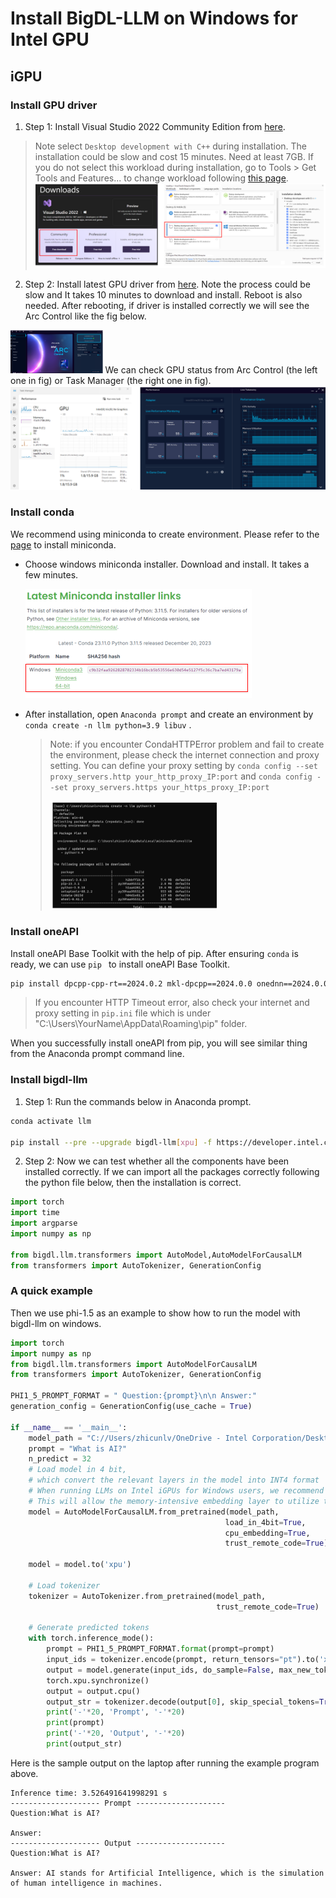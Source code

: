 # Install BigDL-LLM on Windows for Intel GPU

## iGPU

### Install GPU driver

1. Step 1: Install Visual Studio 2022 Community Edition from [here](https://visualstudio.microsoft.com/downloads/). 


> Note select `Desktop development with C++` during installation.
> The installation could be slow and cost 15 minutes. Need at least 7GB. 
> If you do not select this workload during installation, go to Tools > Get Tools and Features... to change workload following [this page](https://learn.microsoft.com/en-us/cpp/build/vscpp-step-0-installation?view=msvc-170#step-4---choose-workloads). 
> <img src="./figs/fig1.png" alt="image-20240221102252560" style="zoom:50%;" />

2. Step 2: Install latest GPU driver from [here](https://www.intel.com/content/www/us/en/download/785597/intel-arc-iris-xe-graphics-windows.html). Note the process could be slow and It takes 10 minutes to download and install. Reboot is also needed. 
After rebooting, if driver is installed correctly we will see the Arc Control like the fig below. 
<img src="./figs/fig3.png" alt="image-20240221102217795" style="zoom:20%;" />
We can check GPU status from Arc Control (the left one in fig) or Task Manager (the right one in fig). 
<img src="./figs/fig4.png" alt="image-fig4" style="zoom:50%;" />

### Install conda

We recommend using miniconda to create environment. Please refer to the [page](https://docs.anaconda.com/free/miniconda/) to install miniconda. 

* Choose windows miniconda installer. Download and install. It takes a few minutes. 

  <img src="./figs/fig5.png" alt="image-20240221110402278" style="zoom:50%;" />

* After installation, open `Anaconda prompt` and create an environment by `conda create -n llm python=3.9 libuv` . 

  > Note: if you encounter CondaHTTPError problem and fail to create the environment, please check the internet connection and proxy setting. You can define your proxy setting by `conda config --set proxy_servers.http your_http_proxy_IP:port` and `conda config --set proxy_servers.https your_https_proxy_IP:port`
  >
  > <img src="./figs/fig6.png" alt="image-20240221122852777" style="zoom:50%;" />

### Install oneAPI 

 Install oneAPI Base Toolkit with the help of pip. After ensuring  `conda` is ready, we can use `pip ` to install oneAPI Base Toolkit. 

```bash
pip install dpcpp-cpp-rt==2024.0.2 mkl-dpcpp==2024.0.0 onednn==2024.0.0
```

> If you encounter HTTP Timeout error, also check your internet and proxy setting in `pip.ini` file which is under "C:\Users\YourName\AppData\Roaming\pip"  folder. 

When you successfully install oneAPI from pip, you will see similar thing from the Anaconda prompt command line. 

### Install bigdl-llm

1. Step 1: Run the commands below in Anaconda prompt. 

```bash
conda activate llm

pip install --pre --upgrade bigdl-llm[xpu] -f https://developer.intel.com/ipex-whl-stable-xpu
```


2. Step 2: Now we can test whether all the components have been installed correctly. If we can import all the packages correctly following the python file below, then the installation is correct. 
  ```python
  import torch
  import time
  import argparse
  import numpy as np
   
  from bigdl.llm.transformers import AutoModel,AutoModelForCausalLM
  from transformers import AutoTokenizer, GenerationConfig
  ```

### A quick example
Then we use phi-1.5 as an example to show how to run the model with bigdl-llm on windows. 
  ```python
  import torch
  import numpy as np
  from bigdl.llm.transformers import AutoModelForCausalLM
  from transformers import AutoTokenizer, GenerationConfig

  PHI1_5_PROMPT_FORMAT = " Question:{prompt}\n\n Answer:"
  generation_config = GenerationConfig(use_cache = True)

  if __name__ == '__main__':
      model_path = "C://Users/zhicunlv/OneDrive - Intel Corporation/Desktop/issues/demo/models/phi-1_5"
      prompt = "What is AI?"
      n_predict = 32
      # Load model in 4 bit,
      # which convert the relevant layers in the model into INT4 format
      # When running LLMs on Intel iGPUs for Windows users, we recommend setting `cpu_embedding=True` in the from_pretrained function.
      # This will allow the memory-intensive embedding layer to utilize the CPU instead of iGPU.
      model = AutoModelForCausalLM.from_pretrained(model_path,
                                                  load_in_4bit=True,
                                                  cpu_embedding=True,
                                                  trust_remote_code=True)

      model = model.to('xpu')

      # Load tokenizer
      tokenizer = AutoTokenizer.from_pretrained(model_path,
                                                trust_remote_code=True)
      
      # Generate predicted tokens
      with torch.inference_mode():
          prompt = PHI1_5_PROMPT_FORMAT.format(prompt=prompt)
          input_ids = tokenizer.encode(prompt, return_tensors="pt").to('xpu')
          output = model.generate(input_ids, do_sample=False, max_new_tokens=n_predict, generation_config = generation_config)
          torch.xpu.synchronize()
          output = output.cpu()
          output_str = tokenizer.decode(output[0], skip_special_tokens=True)
          print('-'*20, 'Prompt', '-'*20)
          print(prompt)
          print('-'*20, 'Output', '-'*20)
          print(output_str)
   ```
   Here is the sample output on the laptop after running the example program above. 
   ```
   Inference time: 3.526491641998291 s
   -------------------- Prompt --------------------
   Question:What is AI?

   Answer:
   -------------------- Output --------------------
   Question:What is AI?

   Answer: AI stands for Artificial Intelligence, which is the simulation of human intelligence in machines.
   ```

   

